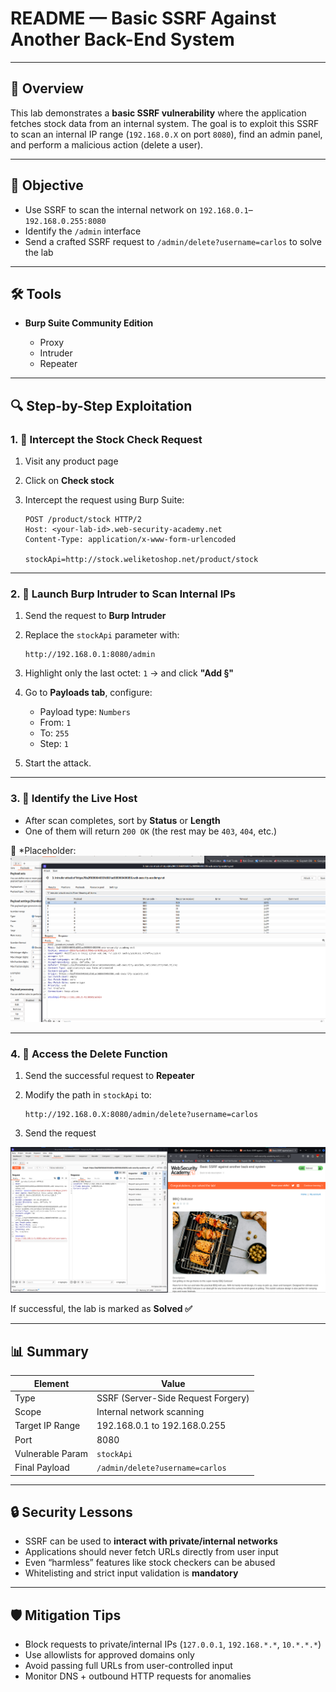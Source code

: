 
# README — Basic SSRF Against Another Back-End System

---

## 🧠 Overview

This lab demonstrates a **basic SSRF vulnerability** where the application fetches stock data from an internal system. The goal is to exploit this SSRF to scan an internal IP range (`192.168.0.X` on port `8080`), find an admin panel, and perform a malicious action (delete a user).

---

## 🎯 Objective

* Use SSRF to scan the internal network on `192.168.0.1`–`192.168.0.255:8080`
* Identify the `/admin` interface
* Send a crafted SSRF request to `/admin/delete?username=carlos` to solve the lab

---

## 🛠️ Tools

* **Burp Suite Community Edition**

  * Proxy
  * Intruder
  * Repeater

---

## 🔍 Step-by-Step Exploitation

### 1. 🔗 Intercept the Stock Check Request

1. Visit any product page
2. Click on **Check stock**
3. Intercept the request using Burp Suite:

   ```http
   POST /product/stock HTTP/2
   Host: <your-lab-id>.web-security-academy.net
   Content-Type: application/x-www-form-urlencoded

   stockApi=http://stock.weliketoshop.net/product/stock
   ```

---

### 2. 🚀 Launch Burp Intruder to Scan Internal IPs

1. Send the request to **Burp Intruder**
2. Replace the `stockApi` parameter with:

   ```
   http://192.168.0.1:8080/admin
   ```
3. Highlight only the last octet: `1` → and click **"Add §"**



4. Go to **Payloads tab**, configure:

   * Payload type: `Numbers`
   * From: `1`
   * To: `255`
   * Step: `1`



5. Start the attack.

---

### 3. 🎯 Identify the Live Host

* After scan completes, sort by **Status** or **Length**
* One of them will return `200 OK` (the rest may be `403`, `404`, etc.)

📸 *Placeholder:![ssrf](https://github.com/Kabilala/ssrf/blob/main/lab2/host_found.png)

---

### 4. 🧨 Access the Delete Function

1. Send the successful request to **Repeater**
2. Modify the path in `stockApi` to:

   ```
   http://192.168.0.X:8080/admin/delete?username=carlos
   ```
3. Send the request


![ssrf](https://github.com/kabilala/ssrf/blob/main/lab2/lab2.png?raw=true)

If successful, the lab is marked as **Solved ✅**

---

## 📊 Summary

| Element          | Value                              |
| ---------------- | ---------------------------------- |
| Type             | SSRF (Server-Side Request Forgery) |
| Scope            | Internal network scanning          |
| Target IP Range  | 192.168.0.1 to 192.168.0.255       |
| Port             | 8080                               |
| Vulnerable Param | `stockApi`                         |
| Final Payload    | `/admin/delete?username=carlos`    |

---

## 🔒 Security Lessons

* SSRF can be used to **interact with private/internal networks**
* Applications should never fetch URLs directly from user input
* Even “harmless” features like stock checkers can be abused
* Whitelisting and strict input validation is **mandatory**

---

## 🛡️ Mitigation Tips

* Block requests to private/internal IPs (`127.0.0.1`, `192.168.*.*`, `10.*.*.*`)
* Use allowlists for approved domains only
* Avoid passing full URLs from user-controlled input
* Monitor DNS + outbound HTTP requests for anomalies
